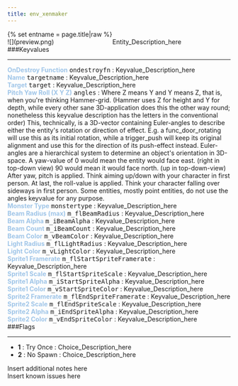 ```yaml
---
title: env_xenmaker
---
```

<div>{% set entname = page.title|raw %}</div>
<div class="container previewimg">
<div class="columns">
<div class="imagepadding column col-auto" markdown="1">![](preview.png)</div>
<div class="column">Entity_Description_here</div>
</div>
</div>
###Keyvalues
<hr>
<div class="entityentry" markdown="1">
<span style="color:#9fc5e8;"><b>OnDestroy Function</b></span> <kbd  class="tooltip" data-tooltip="string">ondestroyfn</kbd> :
Keyvalue_Description_here
</div>
<div class="entityentry" markdown="1">
<span style="color:#9fc5e8;"><b>Name</b></span> <kbd  class="tooltip" data-tooltip="target_source">targetname</kbd> :
Keyvalue_Description_here
</div>
<div class="entityentry" markdown="1">
<span style="color:#9fc5e8;"><b>Target</b></span> <kbd  class="tooltip" data-tooltip="target_destination">target</kbd> :
Keyvalue_Description_here
</div>
<div class="entityentry" markdown="1">
<span style="color:#9fc5e8;"><b>Pitch Yaw Roll (X Y Z)</b></span> <kbd  class="tooltip" data-tooltip="string">angles</kbd> :
Where Z means Y and Y means Z, that is, when you're thinking Hammer-grid. (Hammer uses Z for height and Y for depth, while every other sane 3D-application does this the other way round; nonetheless this keyvalue description has the letters in the conventional order) This, technically, is a 3D-vector containing Euler-angles to describe either the entity's rotation or direction of effect. E.g. a func_door_rotating will use this as its initial rotation, while a trigger_push will keep its original alignment and use this for the direction of its push-effect instead. Euler-angles are a hierarchical system to determine an object's orientation in 3D-space. A yaw-value of 0 would mean the entity would face east. (right in top-down view) 90 would mean it would face north. (up in top-down-view) After yaw, pitch is applied. Think aiming up/down with your character in first person. At last, the roll-value is applied. Think your character falling over sideways in first person. Some entities, mostly point entities, do not use the angles keyvalue for any purpose.
</div>
<div class="entityentry" markdown="1">
<span style="color:#9fc5e8;"><b>Monster Type</b></span> <kbd  class="tooltip" data-tooltip="string">monstertype</kbd> :
Keyvalue_Description_here
</div>
<div class="entityentry" markdown="1">
<span style="color:#9fc5e8;"><b>Beam Radius (max)</b></span> <kbd  class="tooltip" data-tooltip="integer">m_flBeamRadius</kbd> :
Keyvalue_Description_here
</div>
<div class="entityentry" markdown="1">
<span style="color:#9fc5e8;"><b>Beam Alpha</b></span> <kbd  class="tooltip" data-tooltip="integer">m_iBeamAlpha</kbd> :
Keyvalue_Description_here
</div>
<div class="entityentry" markdown="1">
<span style="color:#9fc5e8;"><b>Beam Count</b></span> <kbd  class="tooltip" data-tooltip="integer">m_iBeamCount</kbd> :
Keyvalue_Description_here
</div>
<div class="entityentry" markdown="1">
<span style="color:#9fc5e8;"><b>Beam Color</b></span> <kbd  class="tooltip" data-tooltip="color255">m_vBeamColor</kbd> :
Keyvalue_Description_here
</div>
<div class="entityentry" markdown="1">
<span style="color:#9fc5e8;"><b>Light Radius</b></span> <kbd  class="tooltip" data-tooltip="integer">m_flLightRadius</kbd> :
Keyvalue_Description_here
</div>
<div class="entityentry" markdown="1">
<span style="color:#9fc5e8;"><b>Light Color</b></span> <kbd  class="tooltip" data-tooltip="color255">m_vLightColor</kbd> :
Keyvalue_Description_here
</div>
<div class="entityentry" markdown="1">
<span style="color:#9fc5e8;"><b>Sprite1 Framerate</b></span> <kbd  class="tooltip" data-tooltip="integer">m_flStartSpriteFramerate</kbd> :
Keyvalue_Description_here
</div>
<div class="entityentry" markdown="1">
<span style="color:#9fc5e8;"><b>Sprite1 Scale</b></span> <kbd  class="tooltip" data-tooltip="string">m_flStartSpriteScale</kbd> :
Keyvalue_Description_here
</div>
<div class="entityentry" markdown="1">
<span style="color:#9fc5e8;"><b>Sprite1 Alpha</b></span> <kbd  class="tooltip" data-tooltip="integer">m_iStartSpriteAlpha</kbd> :
Keyvalue_Description_here
</div>
<div class="entityentry" markdown="1">
<span style="color:#9fc5e8;"><b>Sprite1 Color</b></span> <kbd  class="tooltip" data-tooltip="color255">m_vStartSpriteColor</kbd> :
Keyvalue_Description_here
</div>
<div class="entityentry" markdown="1">
<span style="color:#9fc5e8;"><b>Sprite2 Framerate</b></span> <kbd  class="tooltip" data-tooltip="integer">m_flEndSpriteFramerate</kbd> :
Keyvalue_Description_here
</div>
<div class="entityentry" markdown="1">
<span style="color:#9fc5e8;"><b>Sprite2 Scale</b></span> <kbd  class="tooltip" data-tooltip="string">m_flEndSpriteScale</kbd> :
Keyvalue_Description_here
</div>
<div class="entityentry" markdown="1">
<span style="color:#9fc5e8;"><b>Sprite2 Alpha</b></span> <kbd  class="tooltip" data-tooltip="integer">m_iEndSpriteAlpha</kbd> :
Keyvalue_Description_here
</div>
<div class="entityentry" markdown="1">
<span style="color:#9fc5e8;"><b>Sprite2 Color</b></span> <kbd  class="tooltip" data-tooltip="color255">m_vEndSpriteColor</kbd> :
Keyvalue_Description_here
</div>
###Flags
<hr>
<div class="entityflags">
<ul>
<li class="imagepadding" markdown="1"><b>1</b> : Try Once : Choice_Description_here</li>
<li class="imagepadding" markdown="1"><b>2</b> : No Spawn : Choice_Description_here</li>
</ul>
</div>
<div class="notices blue">Insert additional notes here</div>
<div class="notices red">Insert known issues here</div>
